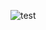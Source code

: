 ![test](https://cdn.discordapp.com/attachments/1285541629016670300/1320374781333340211/logo.png?ex=67695e57&is=67680cd7&hm=e5962535a2d6b7864a4a81e87fe51422356ecc85fecbb96ab88b7250e390245c&)
